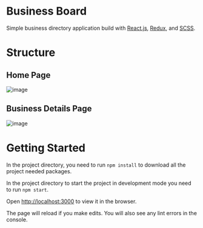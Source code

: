 # Business Board

Simple business directory application build with [React.js](https://reactjs.org/), [Redux](https://redux.js.org/), and [SCSS](https://sass-lang.com/).

# Structure

## Home Page

![image](https://user-images.githubusercontent.com/20865548/111920520-211ad200-8a98-11eb-8254-b1e2c25aec85.png)

## Business Details Page

![image](https://user-images.githubusercontent.com/20865548/111920524-26781c80-8a98-11eb-86ab-e9997009c5d4.png)

# Getting Started

In the project directory, you need to run ```npm install``` to download all the project needed packages.

In the project directory to start the project in development mode you need to run ```npm start```.

Open [http://localhost:3000](http://localhost:3000) to view it in the browser.

The page will reload if you make edits.
You will also see any lint errors in the console.
